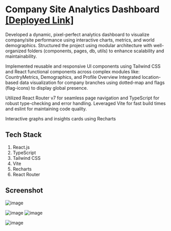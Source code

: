 # Company Site Analytics Dashboard [[Deployed Link]](https://vetx-dashboard-vmgw.vercel.app/)
Developed a dynamic, pixel-perfect analytics dashboard to visualize company/site performance using interactive charts, metrics, and world demographics.
Structured the project using modular architecture with well-organized folders (components, pages, db, utils) to enhance scalability and maintainability.

Implemented reusable and responsive UI components using Tailwind CSS and React functional components across complex modules like: CountryMetrics, Demographics, and Profile Overview
Integrated location-based data visualization for company branches using dotted-map and flags (flag-icons) to display global presence.

Utilized React Router v7 for seamless page navigation and TypeScript for robust type-checking and error handling. Leveraged Vite for fast build times and eslint for maintaining code quality.

Interactive graphs and insights cards using Recharts
## Tech Stack 
1. React.js
2. TypeScript
3. Tailwind CSS
4. Vite
5. Recharts
6. React Router




## Screenshot

![image](https://github.com/user-attachments/assets/6974ecb2-2625-4a11-84e0-aca1032d8c02)

![image](https://github.com/user-attachments/assets/73e0edb9-159b-4401-8c22-cbad852237ba)
![image](https://github.com/user-attachments/assets/311d562a-6a9f-4568-8368-db8cbabf76fa)


![image](https://github.com/user-attachments/assets/025de2bf-ed85-40ff-ba4b-304497d6b695)


